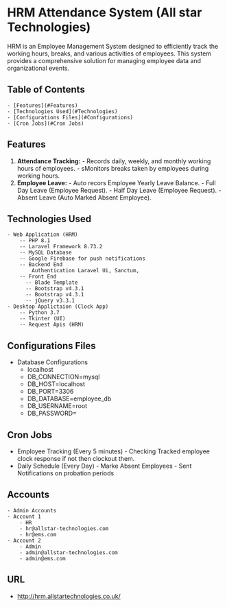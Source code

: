 
# HRM Attendance System (All star Technologies)

HRM is an Employee Management System designed to efficiently track the working hours, breaks, and various activities of employees. This system provides a comprehensive solution for managing employee data and organizational events.

## Table of Contents
    - [Features](#Features)
    - [Technologies Used](#Technologies)
    - [Configurations Files](#Configurations)
    - [Cron Jobs](#Cron Jobs)

## Features
   1. **Attendance Tracking:**
    - Records daily, weekly, and monthly working hours of employees.
    - sMonitors breaks taken by employees during working hours.
   2. **Employee Leave:**
    - Auto recors Employee Yearly Leave Balance.
    - Full Day Leave (Employee Request).
    - Half Day Leave (Employee Request).
    - Absent  Leave (Auto Marked Absent Employee).
   

## Technologies Used
    - Web Application (HRM)
        -- PHP 8.1
        -- Laravel Framework 8.73.2
        -- MySQL Database
        -- Google Firebase for push notifications
        -- Backend End
            Authentication Laravel Ui, Sanctum, 
        -- Front End
          -- Blade Template
          -- Bootstrap v4.3.1
          -- Bootstrap v4.3.1
          -- jQuery v3.3.1 
    - Desktop Applictaion (Clock App)
        -- Python 3.7
        -- Tkinter (UI)
        -- Request Apis (HRM)


## Configurations Files
- Database Configurations
   - localhost
    - DB_CONNECTION=mysql
    - DB_HOST=localhost
    - DB_PORT=3306
    - DB_DATABASE=employee_db
    - DB_USERNAME=root
    - DB_PASSWORD=

## Cron Jobs
  -  Employee Tracking  (Every 5 minutes) 
    - Checking Tracked employee clock response if not then clockout them.
  -  Daily Schedule  (Every Day)
    - Marke Absent Employees
    -  Sent Notifications on probation periods
## Accounts 
    - Admin Accounts 
    - Account 1 
        - HR 
        - hr@allstar-technologies.com
        - hr@ems.com 
    - Account 2 
        - Admin
        - admin@allstar-technologies.com
        - admin@ems.com

## URL 
  - http://hrm.allstartechnologies.co.uk/



